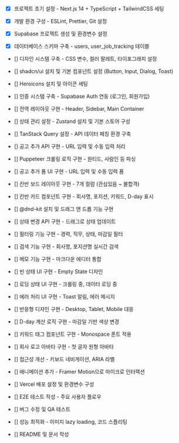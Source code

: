 - [x] 프로젝트 초기 설정 - Next.js 14 + TypeScript + TailwindCSS 세팅

- [x] 개발 환경 구성 - ESLint, Prettier, Git 설정

- [x] Supabase 프로젝트 생성 및 환경변수 설정

- [x] 데이터베이스 스키마 구축 - users, user_job_tracking 테이블

- [] 디자인 시스템 구축 - CSS 변수, 컬러 팔레트, 타이포그래피 설정

- [] shadcn/ui 설치 및 기본 컴포넌트 설정 (Button, Input, Dialog, Toast)

- [] Heroicons 설치 및 아이콘 세팅

- [] 인증 시스템 구축 - Supabase Auth 연동 (로그인, 회원가입)

- [] 전역 레이아웃 구현 - Header, Sidebar, Main Container

- [] 상태 관리 설정 - Zustand 설치 및 기본 스토어 구성

- [] TanStack Query 설정 - API 데이터 페칭 환경 구축

- [] 공고 추가 API 구현 - URL 입력 및 수동 입력 처리

- [] Puppeteer 크롤링 로직 구현 - 원티드, 사람인 등 파싱

- [] 공고 추가 폼 UI 구현 - URL 입력 및 수동 입력 폼

- [] 칸반 보드 레이아웃 구현 - 7개 컬럼 (관심있음 ~ 불합격)

- [] 칸반 카드 컴포넌트 구현 - 회사명, 포지션, 키워드, D-day 표시

- [] @dnd-kit 설치 및 드래그 앤 드롭 기능 구현

- [] 상태 변경 API 구현 - 드래그로 상태 업데이트

- [] 필터링 기능 구현 - 경력, 직무, 상태, 마감일 필터

- [] 검색 기능 구현 - 회사명, 포지션명 실시간 검색

- [] 메모 기능 구현 - 마크다운 에디터 통합

- [] 빈 상태 UI 구현 - Empty State 디자인

- [] 로딩 상태 UI 구현 - 크롤링 중, 데이터 로딩 중

- [] 에러 처리 UI 구현 - Toast 알림, 에러 메시지

- [] 반응형 디자인 구현 - Desktop, Tablet, Mobile 대응

- [] D-day 계산 로직 구현 - 마감일 기반 색상 변경

- [] 키워드 태그 컴포넌트 구현 - Monospace 폰트 적용

- [] 회사 로고 아바타 구현 - 첫 글자 원형 아바타

- [] 접근성 개선 - 키보드 네비게이션, ARIA 라벨

- [] 애니메이션 추가 - Framer Motion으로 마이크로 인터랙션

- [] Vercel 배포 설정 및 환경변수 구성

- [] E2E 테스트 작성 - 주요 사용자 플로우

- [] 버그 수정 및 QA 테스트

- [] 성능 최적화 - 이미지 lazy loading, 코드 스플리팅

- [] README 및 문서 작성
